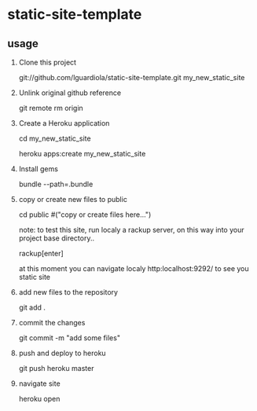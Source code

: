 # static-site-template

## usage

1. Clone this project

    git://github.com/lguardiola/static-site-template.git my_new_static_site

2. Unlink original github reference

    git remote rm origin

3. Create a Heroku application

    cd my_new_static_site

    heroku apps:create my_new_static_site

4. Install gems

    bundle --path=.bundle

5. copy or create new files to public

    cd public #("copy or create files here...")

    note:
      to test this site, run localy a rackup server,
      on this way into your project base directory..

      rackup[enter]

      at this moment you can navigate localy http:localhost:9292/ to see you static site

6. add new files to the repository

    git add .

7. commit the changes

    git commit -m "add some files"

8. push and deploy to heroku

    git push heroku master

7. navigate site

    heroku open
